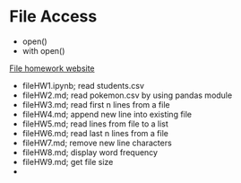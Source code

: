 # File Access
* open()
* with open()
  
[File homework website](https://www.w3resource.com/python-exercises/file/)

* fileHW1.ipynb; read students.csv
* fileHW2.md; read pokemon.csv by using pandas module
* fileHW3.md; read first n lines from a file
* fileHW4.md; append new line into existing file
* fileHW5.md; read lines from file to a list
* fileHW6.md; read last n lines from a file
* fileHW7.md; remove new line characters 
* fileHW8.md; display word frequency
* fileHW9.md; get file size
* 